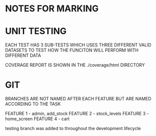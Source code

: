 # NOTES FOR MARKING

# UNIT TESTING

EACH TEST HAS 3 SUB-TESTS WHICH USES THREE DIFFERENT VALID DATASETS TO TEST HOW THE FUNCITON WILL PERFORM WITH DIFFERENT DATA

COVERAGE REPORT IS SHOWN IN THE ./coverage/html DIRECTORY


# GIT

BRANCHES ARE NOT NAMED AFTER EACH FEATURE BUT ARE NAMED ACCORDING TO THE TASK

FEATURE 1 - admin, add_stock
FEATURE 2 - stock_levels
FEATURE 3 - home_screen
FEATURE 4 - cart

testing branch was added to throughout the development lifecycle